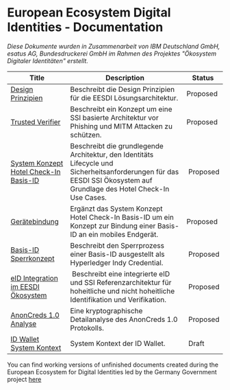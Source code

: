 # European Ecosystem Digital Identities - Documentation

*Diese Dokumente wurden in Zusammenarbeit von IBM Deutschland GmbH, esatus AG, Bundesdruckerei GmbH im Rahmen des Projektes "Ökosystem Digitaler Identitäten" erstellt.*


| Title | Description | Status
| ----------- | ----------- | ----------- 
| [Design Prinzipien](./design%20principles/designprinciples.pdf) | Beschreibt die Design Prinzipien für die EESDI Lösungsarchitektur. | Proposed
| [Trusted Verifier](./trusted%20verifier/README.md) | Beschreibt ein Konzept um eine SSI basierte Architektur vor Phishing und MITM Attacken zu schützen. | Proposed
| [System Konzept Hotel Check-In Basis-ID](./system%20concept/2021-05%20System%20concept%20Hotel%20Check-In%20Base%20ID_eng%20-%20working%20version.pdf) | Beschreibt die grundlegende Architektur, den Identitäts Lifecycle und Sicherheitsanforderungen für das EESDI SSI Ökosystem auf Grundlage des Hotel Check-In Use Cases. | Proposed
| [Gerätebindung](./device%20binding/devicebindingv6.pdf) | Ergänzt das System Konzept Hotel Check-In Basis-ID um ein Konzept zur Bindung einer Basis-ID an ein mobiles Endgerät. | Proposed
| [Basis-ID Sperrkonzept](./basis-id%20lock/2022-01-27_Sperrkonzept-Basis-ID.pdf) | Beschreibt den Sperrprozess einer Basis-ID ausgestellt als Hyperledger Indy Credential. | Proposed
| [eID Integration im EESDI Ökosystem](./eid%20integration/2022-03-02_Konzept%20eID%20Integration%20im%20EESDI%20Oekosystem_V0.7.pdf) | Beschreibt eine integrierte eID und SSI Referenzarchitektur für hoheitliche und nicht hoheitliche Identifikation und Verifikation. | Proposed
| [AnonCreds 1.0 Analyse](./anoncreds%20analysis/Anonymous_Credential_protocol_in_Indy-5.pdf) | Eine kryptographische Detailanalyse des AnonCreds 1.0 Protokolls.  | Proposed
| [ID Wallet System Kontext](./id%20wallet%20system%20context/220222%20System%20Kontext%20Diagramm.pdf) | System Kontext der ID Wallet. | Draft


You can find working versions of unfinished documents created during the European Ecosystem for Digital Identities led by the Germany Government project [here](./work%20in%20progress/)